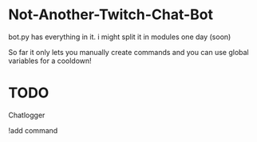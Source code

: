 # Not-Another-Twitch-Chat-Bot

bot.py has everything in it. i might split it in modules one day (soon)

So far it only lets you manually create commands and you can use global variables for a cooldown!



# TODO

Chatlogger

!add command
